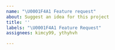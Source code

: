 ```yaml
---
name: "\U0001F4A1 Feature request"
about: Suggest an idea for this project
title: ''
labels: "\U0001F4A1 Feature Request"
assignees: kimcy99, ythyhvh

---
```



